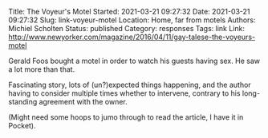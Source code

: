 Title: The Voyeur's Motel
Started: 2021-03-21 09:27:32
Date: 2021-03-21 09:27:32
Slug: link-voyeur-motel
Location: Home, far from motels
Authors: Michiel Scholten
Status: published
Category: responses
Tags: link
Link: http://www.newyorker.com/magazine/2016/04/11/gay-talese-the-voyeurs-motel

Gerald Foos bought a motel in order to watch his guests having sex. He saw a lot more than that.

Fascinating story, lots of (un?)expected things happening, and the author having to consider multiple times whether to intervene, contrary to his long-standing agreement with the owner.

(Might need some hoops to jumo through to read the article, I have it in Pocket).
